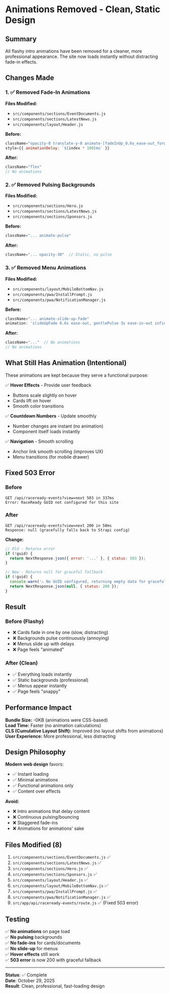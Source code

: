 # Animations Removed - Clean, Static Design

## Summary

All flashy intro animations have been removed for a cleaner, more professional appearance. The site now loads instantly without distracting fade-in effects.

## Changes Made

### 1. ✅ **Removed Fade-In Animations**

**Files Modified:**
- `src/components/sections/EventDocuments.js`
- `src/components/sections/LatestNews.js`
- `src/components/layout/Header.js`

**Before:**
```jsx
className="opacity-0 translate-y-8 animate-[fadeInUp_0.6s_ease-out_forwards]"
style={{ animationDelay: `${index * 100}ms` }}
```

**After:**
```jsx
className="flex"
// No animations
```

### 2. ✅ **Removed Pulsing Backgrounds**

**Files Modified:**
- `src/components/sections/Hero.js`
- `src/components/sections/LatestNews.js`
- `src/components/sections/Sponsors.js`

**Before:**
```jsx
className="... animate-pulse"
```

**After:**
```jsx
className="... opacity-30"  // Static, no pulse
```

### 3. ✅ **Removed Menu Animations**

**Files Modified:**
- `src/components/layout/MobileBottomNav.js`
- `src/components/pwa/InstallPrompt.js`
- `src/components/pwa/NotificationManager.js`

**Before:**
```jsx
className="... animate-slide-up-fade"
animation: 'slideUpFade 0.6s ease-out, gentlePulse 3s ease-in-out infinite'
```

**After:**
```jsx
className="..."  // No animations
// No animations
```

## What Still Has Animation (Intentional)

These animations are kept because they serve a functional purpose:

✅ **Hover Effects** - Provide user feedback
- Buttons scale slightly on hover
- Cards lift on hover
- Smooth color transitions

✅ **Countdown Numbers** - Update smoothly
- Number changes are instant (no animation)
- Component itself loads instantly

✅ **Navigation** - Smooth scrolling
- Anchor link smooth scrolling (improves UX)
- Menu transitions (for mobile drawer)

## Fixed 503 Error

### Before
```
GET /api/raceready-events?view=next 503 in 337ms
Error: RaceReady GUID not configured for this site
```

### After
```
GET /api/raceready-events?view=next 200 in 50ms
Response: null (gracefully falls back to Strapi config)
```

**Change:**
```javascript
// Old - Returns error
if (!guid) {
  return NextResponse.json({ error: '...' }, { status: 503 });
}

// New - Returns null for graceful fallback
if (!guid) {
  console.warn('⚠️ No GUID configured, returning empty data for graceful fallback');
  return NextResponse.json(null, { status: 200 });
}
```

## Result

### Before (Flashy)
- ❌ Cards fade in one by one (slow, distracting)
- ❌ Backgrounds pulse continuously (annoying)
- ❌ Menus slide up with delays
- ❌ Page feels "animated"

### After (Clean)
- ✅ Everything loads instantly
- ✅ Static backgrounds (professional)
- ✅ Menus appear instantly
- ✅ Page feels "snappy"

## Performance Impact

**Bundle Size:** -0KB (animations were CSS-based)  
**Load Time:** Faster (no animation calculations)  
**CLS (Cumulative Layout Shift):** Improved (no layout shifts from animations)  
**User Experience:** More professional, less distracting

## Design Philosophy

**Modern web design** favors:
- ✅ Instant loading
- ✅ Minimal animations
- ✅ Functional animations only
- ✅ Content over effects

**Avoid:**
- ❌ Intro animations that delay content
- ❌ Continuous pulsing/bouncing
- ❌ Staggered fade-ins
- ❌ Animations for animations' sake

## Files Modified (8)

1. `src/components/sections/EventDocuments.js` ✅
2. `src/components/sections/LatestNews.js` ✅
3. `src/components/sections/Hero.js` ✅
4. `src/components/sections/Sponsors.js` ✅
5. `src/components/layout/Header.js` ✅
6. `src/components/layout/MobileBottomNav.js` ✅
7. `src/components/pwa/InstallPrompt.js` ✅
8. `src/components/pwa/NotificationManager.js` ✅
9. `src/app/api/raceready-events/route.js` ✅ (Fixed 503 error)

## Testing

✅ **No animations** on page load  
✅ **No pulsing** backgrounds  
✅ **No fade-ins** for cards/documents  
✅ **No slide-up** for menus  
✅ **Hover effects** still work  
✅ **503 error** is now 200 with graceful fallback  

---

**Status**: ✅ Complete  
**Date**: October 29, 2025  
**Result**: Clean, professional, fast-loading design

